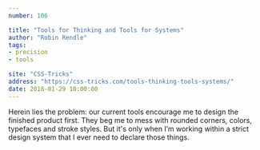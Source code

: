 ```yaml
---
number: 106

title: "Tools for Thinking and Tools for Systems"
author: "Robin Rendle"
tags:
- precision
- tools

site: "CSS-Tricks"
address: "https://css-tricks.com/tools-thinking-tools-systems/"
date: 2018-01-29 10:00:00
---
```


Herein lies the problem: our current tools encourage me to design the finished product first. They beg me to mess with rounded corners, colors, typefaces and stroke styles. But it's only when I’m working within a strict design system that I ever need to declare those things.
